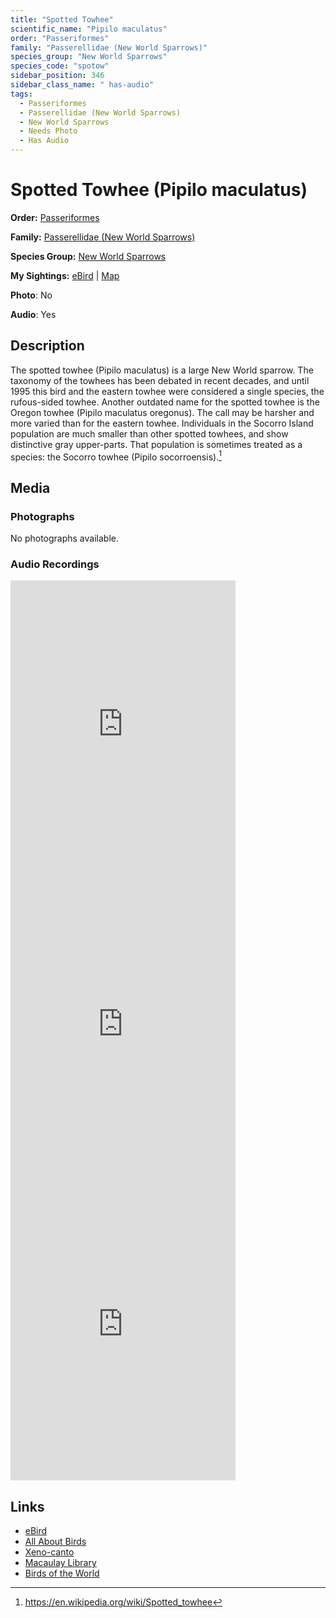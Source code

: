 ```yaml
---
title: "Spotted Towhee"
scientific_name: "Pipilo maculatus"
order: "Passeriformes"
family: "Passerellidae (New World Sparrows)"
species_group: "New World Sparrows"
species_code: "spotow"
sidebar_position: 346
sidebar_class_name: " has-audio"
tags: 
  - Passeriformes
  - Passerellidae (New World Sparrows)
  - New World Sparrows
  - Needs Photo
  - Has Audio
---
```


# Spotted Towhee (Pipilo maculatus)

**Order:** [Passeriformes](/tags/passeriformes)

**Family:** [Passerellidae (New World Sparrows)](/tags/passerellidae-new-world-sparrows)

**Species Group:** [New World Sparrows](/tags/new-world-sparrows)

**My Sightings:** [eBird](https://ebird.org/lifelist?r=world&time=life&spp=spotow) | [Map](/map?species_code=spotow)

**Photo**: No 

**Audio**: Yes

## Description
The spotted towhee (Pipilo maculatus) is a large New World sparrow. The taxonomy of the towhees has been debated in recent decades, and until 1995 this bird and the eastern towhee were considered a single species, the rufous-sided towhee.  Another outdated name for the spotted towhee is the Oregon towhee (Pipilo maculatus oregonus). The call may be harsher and more varied than for the eastern towhee.
Individuals in the Socorro Island population are much smaller than other spotted towhees, and show distinctive gray upper-parts. That population is sometimes treated as a species: the Socorro towhee (Pipilo socorroensis).[^1]

[^1]: https://en.wikipedia.org/wiki/Spotted_towhee

## Media
### Photographs
No photographs available.

### Audio Recordings
<iframe src="https://macaulaylibrary.org/asset/626618120/embed" width="360" height="480" frameborder="0" allowfullscreen></iframe>
<iframe src="https://macaulaylibrary.org/asset/626618141/embed" width="360" height="480" frameborder="0" allowfullscreen></iframe>
<iframe src="https://macaulaylibrary.org/asset/626995488/embed" width="360" height="480" frameborder="0" allowfullscreen></iframe>

## Links
* [eBird](https://ebird.org/species/spotow) 
* [All About Birds](https://www.allaboutbirds.org/guide/spotow) 
* [Xeno-canto](https://www.xeno-canto.org/species/pipilo-maculatus) 
* [Macaulay Library](https://search.macaulaylibrary.org/catalog?taxonCode=spotow&sort=rating_rank_desc)
* [Birds of the World](https://birdsoftheworld.org/bow/species/spotow)
